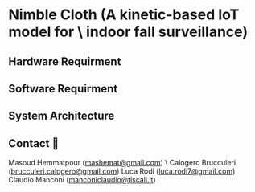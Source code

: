 # Nimble Cloth (A kinetic-based IoT model for \\ indoor fall surveillance)


## Hardware Requirment


## Software Requirment


## System Architecture


## Contact :e-mail:

Masoud Hemmatpour (mashemat@gmail.com) \\
Calogero Brucculeri (brucculeri.calogero@gmail.com)
Luca Rodi (luca.rodi7@gmail.com)
Claudio Manconi (manconiclaudio@tiscali.it)

